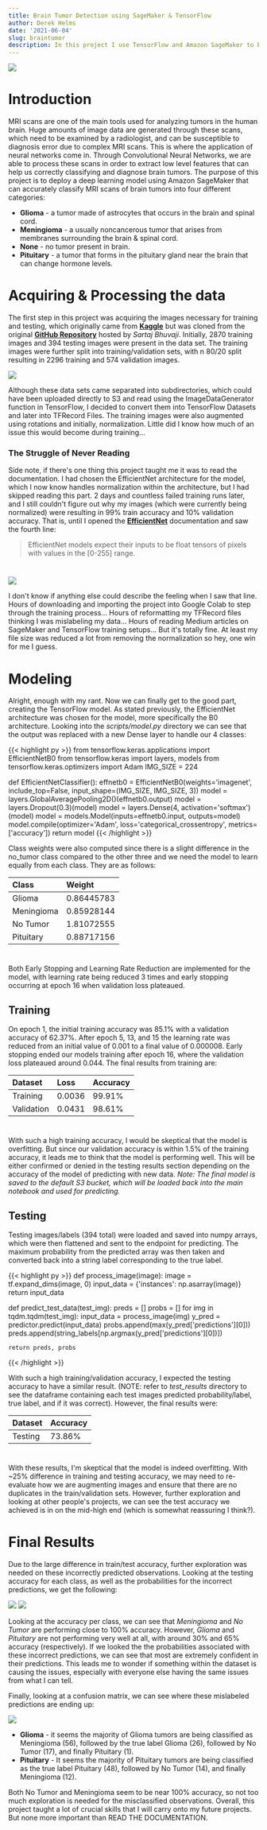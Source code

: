 ```yaml
---
title: Brain Tumor Detection using SageMaker & TensorFlow
author: Derek Helms
date: '2021-06-04'
slug: braintumor
description: In this project I use TensorFlow and Amazon SageMaker to build, train, and deploy a deep learning model that can accurately classify MRI scans of 4 different types of brain tumors. The main emphasis of this project is working with SageMaker to deploy a TensorFlow model and use it for real world data, as well as learning the interactions between cloud and code.
---
```


![](images/awsage.jpg)

# Introduction  
MRI scans are one of the main tools used for analyzing tumors in the human brain. Huge amounts of image data are generated through these scans, which need to be examined by a radiologist, and can be susceptible to diagnosis error due to complex MRI scans. This is where the application of neural networks come in. Through Convolutional Neural Networks, we are able to process these scans in order to extract low level features that can help us correctly classifying and diagnose brain tumors. The purpose of this project is to deploy a deep learning model using Amazon SageMaker that can accurately classify MRI scans of brain tumors into four different categories:  

- **Glioma** - a tumor made of astrocytes that occurs in the brain and spinal cord.
- **Meningioma** - a usually noncancerous tumor that arises from membranes surrounding the brain & spinal cord.
- **None** - no tumor present in brain.
- **Pituitary** - a tumor that forms in the pituitary gland near the brain that can change hormone levels.  


# Acquiring & Processing the data
The first step in this project was acquiring the images necessary for training and testing, which originally came from [**Kaggle**](https://www.kaggle.com/sartajbhuvaji/brain-tumor-classification-mri) but was cloned from the original [**GitHub Repository**](https://github.com/sartajbhuvaji/brain-tumor-classification-dataset) hosted by *Sartaj Bhuvaji*. Initially, 2870 training images and 394 testing images were present in the data set. The training images were further split into training/validation sets, with n 80/20 split resulting in 2296 training and 574 validation images.  

![](images/train_img.jpg)

Although these data sets came separated into subdirectories, which could have been uploaded directly to S3 and read using the ImageDataGenerator function in TensorFlow, I decided to convert them into TensorFlow Datasets and later into TFRecord Files. The training images were also augmented using rotations and initially, normalization. Little did I know how much of an issue this would become during training...

### The Struggle of Never Reading
Side note, if there's one thing this project taught me it was to read the documentation. I had chosen the EfficientNet architecture for the model, which I now know handles normalization within the architecture, but I had skipped reading this part. 2 days and countless failed training runs later, and I still couldn't figure out why my images (which were currently being normalized) were resulting in 99% train accuracy and 10% validation accuracy. That is, until I opened the [**EfficientNet**](https://keras.io/api/applications/efficientnet/) documentation and saw the fourth line:

> EfficientNet models expect their inputs to be float tensors of pixels with values in the [0-255] range.

#

![](images/fine_meme.jpg)

I don't know if anything else could describe the feeling when I saw that line. Hours of downloading and importing the project into Google Colab to step through the training process... Hours of reformatting my TFRecord files thinking I was mislabeling my data... Hours of reading Medium articles on SageMaker and TensorFlow training setups... But it's totally fine. At least my file size was reduced a lot from removing the normalization so hey, one win for me I guess. 

# Modeling
Alright, enough with my rant. Now we can finally get to the good part, creating the TensorFlow model. As stated previously, the EfficientNet architecture was chosen for the model, more specifically the B0 architecture. Looking into the *scripts/model.py* directory we can see that the output was replaced with a new Dense layer to handle our 4 classes: 

{{< highlight py >}}
from tensorflow.keras.applications import EfficientNetB0
from tensorflow.keras import layers, models
from tensorflow.keras.optimizers import Adam
IMG_SIZE = 224

def EfficientNetClassifier():
    effnetb0 = EfficientNetB0(weights='imagenet', include_top=False, 
                              input_shape=(IMG_SIZE, IMG_SIZE, 3))
    model = layers.GlobalAveragePooling2D()(effnetb0.output)
    model = layers.Dropout(0.3)(model)
    model = layers.Dense(4, activation='softmax')(model)
    model = models.Model(inputs=effnetb0.input, outputs=model)
    model.compile(optimizer='Adam', loss='categorical_crossentropy', 
                  metrics=['accuracy'])
    return model
{{< /highlight >}}

Class weights were also computed since there is a slight difference in the no_tumor class compared to the other three and we need the model to learn equally from each class. They are as follows:

| Class      | Weight     | 
| :--------- | :--------- | 
| Glioma     | 0.86445783 |
| Meningioma | 0.85928144 |
| No Tumor   | 1.81072555 |
| Pituitary  | 0.88717156 |
#

Both Early Stopping and Learning Rate Reduction are implemented for the model, with learning rate being reduced 3 times and early stopping occurring at epoch 16 when validation loss plateaued.  

## Training
On epoch 1, the initial training accuracy was 85.1% with a validation accuracy of 62.37%. After epoch 5, 13, and 15 the learning rate was reduced from an initial value of 0.001 to a final value of 0.000008. Early stopping ended our models training after epoch 16, where the validation loss plateaued around 0.044. The final results from training are:

| Dataset    | Loss   | Accuracy |
| :--------- | :----  | :------- |
| Training   | 0.0036 | 99.91%   |
| Validation | 0.0431 | 98.61%   |
#

With such a high training accuracy, I would be skeptical that the model is overfitting. But since our validation accuracy is within 1.5% of the training accuracy, it leads me to think that the model is performing well. This will be either confirmed or denied in the testing results section depending on the accuracy of the model of predicting with new data. *Note: The final model is saved to the default S3 bucket, which will be loaded back into the main notebook and used for predicting.*

## Testing
Testing images/labels (394 total) were loaded and saved into numpy arrays, which were then flattened and sent to the endpoint for predicting. The maximum probability from the predicted array was then taken and converted back into a string label corresponding to the true label. 

{{< highlight py >}}
def process_image(image):
    image = tf.expand_dims(image, 0)
    input_data = {'instances': np.asarray(image)}
    return input_data
  
def predict_test_data(test_img):
    preds = []
    probs = []
    for img in tqdm.tqdm(test_img):
        input_data = process_image(img)
        y_pred = predictor.predict(input_data)
        probs.append(max(y_pred['predictions'][0]))
        preds.append(string_labels[np.argmax(y_pred['predictions'][0])])
    
    return preds, probs
{{< /highlight >}}

With such a high training/validation accuracy, I expected the testing accuracy to have a similar result. (NOTE: refer to *test_results* directory to see the dataframe containing each test images predicted probability/label, true label, and if it was correct). However, the final results were:

| Dataset   | Accuracy |
| :-------- | :------- |
| Testing   | 73.86%   |
#

With these results, I'm skeptical that the model is indeed overfitting. With ~25% difference in training and testing accuracy, we may need to re-evaluate how we are augmenting images and ensure that there are no duplicates in the train/validation sets. However, further exploration and looking at other people's projects, we can see the test accuracy we achieved is in on the mid-high end (which is somewhat reassuring I think?). 


# Final Results
Due to the large difference in train/test accuracy, further exploration was needed on these incorrectly predicted observations. Looking at the testing accuracy for each class, as well as the probabilities for the incorrect predictions, we get the following:

![](images/per_class.jpg)
![](images/wrong_probs.jpg)

Looking at the accuracy per class, we can see that *Meningioma* and *No Tumor* are performing close to 100% accuracy. However, *Glioma* and *Pituitary* are not performing very well at all, with around 30% and 65% accuracy (respectively). If we looked the the probabilities associated with these incorrect predictions, we can see that most are extremely confident in their predictions. This leads me to wonder if something within the dataset is causing the issues, especially with everyone else having the same issues from what I can tell.

Finally, looking at a confusion matrix, we can see where these mislabeled predictions are ending up:

![](images/conf_mat.jpg)

- **Glioma** - it seems the majority of Glioma tumors are being classified as Meningioma (56), followed by the true label Glioma (26), followed by No Tumor (17), and finally Pituitary (1). 
- **Pituitary** - It seems the majority of Pituitary tumors are being classified as the true label Pituitary (48), followed by No Tumor (14), and finally Meningioma (12).

Both No Tumor and Meningioma seem to be near 100% accuracy, so not too much exploration is needed for the misclassified observations. Overall, this project taught a lot of crucial skills that I will carry onto my future projects. But none more important than READ THE DOCUMENTATION.




